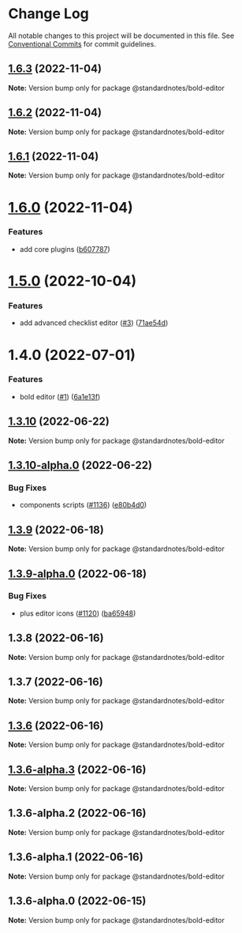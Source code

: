 # Change Log

All notable changes to this project will be documented in this file.
See [Conventional Commits](https://conventionalcommits.org) for commit guidelines.

## [1.6.3](https://github.com/standardnotes/plugins/compare/@standardnotes/bold-editor@1.6.2...@standardnotes/bold-editor@1.6.3) (2022-11-04)

**Note:** Version bump only for package @standardnotes/bold-editor

## [1.6.2](https://github.com/standardnotes/plugins/compare/@standardnotes/bold-editor@1.6.1...@standardnotes/bold-editor@1.6.2) (2022-11-04)

**Note:** Version bump only for package @standardnotes/bold-editor

## [1.6.1](https://github.com/standardnotes/plugins/compare/@standardnotes/bold-editor@1.6.0...@standardnotes/bold-editor@1.6.1) (2022-11-04)

**Note:** Version bump only for package @standardnotes/bold-editor

# [1.6.0](https://github.com/standardnotes/plugins/compare/@standardnotes/bold-editor@1.5.0...@standardnotes/bold-editor@1.6.0) (2022-11-04)

### Features

* add core plugins ([b607787](https://github.com/standardnotes/plugins/commit/b60778762306f5647cb715102eab23083b266718))

# [1.5.0](https://github.com/standardnotes/plugins/compare/@standardnotes/bold-editor@1.4.0...@standardnotes/bold-editor@1.5.0) (2022-10-04)

### Features

* add advanced checklist editor ([#3](https://github.com/standardnotes/plugins/issues/3)) ([71ae54d](https://github.com/standardnotes/plugins/commit/71ae54de2b1563c39a885d1ae6d3b30c0ba72eae))

# 1.4.0 (2022-07-01)

### Features

* bold editor ([#1](https://github.com/standardnotes/plugins/issues/1)) ([6a1e13f](https://github.com/standardnotes/plugins/commit/6a1e13f65adeadca2c6c3dc20c390985db6c7389))

## [1.3.10](https://github.com/standardnotes/app/compare/@standardnotes/bold-editor@1.3.10-alpha.0...@standardnotes/bold-editor@1.3.10) (2022-06-22)

**Note:** Version bump only for package @standardnotes/bold-editor

## [1.3.10-alpha.0](https://github.com/standardnotes/app/compare/@standardnotes/bold-editor@1.3.9...@standardnotes/bold-editor@1.3.10-alpha.0) (2022-06-22)

### Bug Fixes

* components scripts ([#1136](https://github.com/standardnotes/app/issues/1136)) ([e80b4d0](https://github.com/standardnotes/app/commit/e80b4d0ffad495c758b593c30e1c4c754dda9b7e))

## [1.3.9](https://github.com/standardnotes/app/compare/@standardnotes/bold-editor@1.3.9-alpha.0...@standardnotes/bold-editor@1.3.9) (2022-06-18)

**Note:** Version bump only for package @standardnotes/bold-editor

## [1.3.9-alpha.0](https://github.com/standardnotes/app/compare/@standardnotes/bold-editor@1.3.8...@standardnotes/bold-editor@1.3.9-alpha.0) (2022-06-18)

### Bug Fixes

* plus editor icons ([#1120](https://github.com/standardnotes/app/issues/1120)) ([ba65948](https://github.com/standardnotes/app/commit/ba65948364a3fca7bfa5005c56802102c73ccd99))

## 1.3.8 (2022-06-16)

**Note:** Version bump only for package @standardnotes/bold-editor

## 1.3.7 (2022-06-16)

**Note:** Version bump only for package @standardnotes/bold-editor

## [1.3.6](https://github.com/standardnotes/app/compare/@standardnotes/bold-editor@1.3.6-alpha.3...@standardnotes/bold-editor@1.3.6) (2022-06-16)

**Note:** Version bump only for package @standardnotes/bold-editor

## [1.3.6-alpha.3](https://github.com/standardnotes/app/compare/@standardnotes/bold-editor@1.3.6-alpha.2...@standardnotes/bold-editor@1.3.6-alpha.3) (2022-06-16)

**Note:** Version bump only for package @standardnotes/bold-editor

## 1.3.6-alpha.2 (2022-06-16)

**Note:** Version bump only for package @standardnotes/bold-editor

## 1.3.6-alpha.1 (2022-06-16)

**Note:** Version bump only for package @standardnotes/bold-editor

## 1.3.6-alpha.0 (2022-06-15)

**Note:** Version bump only for package @standardnotes/bold-editor
